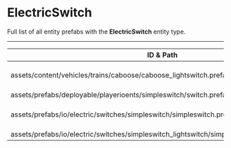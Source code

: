# ElectricSwitch
Full list of all <Badge type="warning" text="4"/> entity prefabs with the **ElectricSwitch** entity type.

---
| ID & Path |
| --- |
| <a href="#489802822"><Badge id="489802822" type="tip" text="#"/></a> <Badge type="tip" text="489802822"/> <Badge type="info" text="RealmedRemove"/> <Badge type="info" text="EntityFlag_Toggle"/> <br> assets/content/vehicles/trains/caboose/caboose_lightswitch.prefab |
| <a href="#2374429146"><Badge id="2374429146" type="tip" text="#"/></a> <Badge type="tip" text="2374429146"/> <Badge type="info" text="Poolable"/> <Badge type="info" text="RealmedRemove"/> <Badge type="info" text="EntityFlag_Toggle"/> <Badge type="info" text="GroundWatch"/> <Badge type="info" text="DestroyOnGroundMissing"/> <Badge type="info" text="Deployable"/> <Badge type="info" text="Construction"/> <Badge type="info" text="Rust.PropRenderer"/> <br> assets/prefabs/deployable/playerioents/simpleswitch/switch.prefab |
| <a href="#2055550712"><Badge id="2055550712" type="tip" text="#"/></a> <Badge type="tip" text="2055550712"/> <Badge type="info" text="RealmedRemove"/> <Badge type="info" text="EntityFlag_Toggle"/> <br> assets/prefabs/io/electric/switches/simpleswitch/simpleswitch.prefab |
| <a href="#407841511"><Badge id="407841511" type="tip" text="#"/></a> <Badge type="tip" text="407841511"/> <Badge type="info" text="RealmedRemove"/> <Badge type="info" text="EntityFlag_Toggle"/> <br> assets/prefabs/io/electric/switches/simpleswitch_lightswitch/simpleswitch_lightswitch.prefab |
